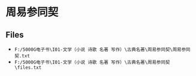 # 周易参同契

## Files

- `F:/5000G电子书\I01-文学（小说 诗歌 名著 写作）\古典名著\周易参同契\周易参同契.txt`
- `F:/5000G电子书\I01-文学（小说 诗歌 名著 写作）\古典名著\周易参同契\files.txt`

